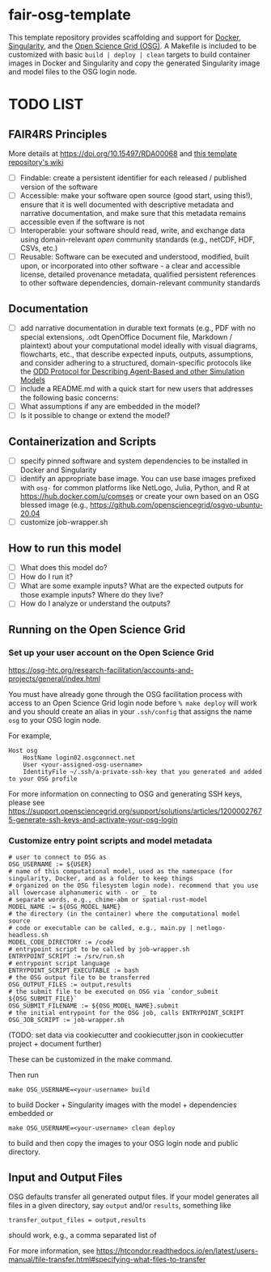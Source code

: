 # fair-osg-template

This template repository provides scaffolding and support for [Docker](https://docs.docker.com),
[Singularity](https://sylabs.io/singularity/), and the [Open Science Grid (OSG)](https://opensciencegrid.org/). A
Makefile is included to be customized with basic `build | deploy | clean` targets to build container images in Docker
and Singularity and copy the generated Singularity image and model files to the OSG login node.

# TODO LIST

## FAIR4RS Principles

More details at https://doi.org/10.15497/RDA00068 and [this template repository's wiki](https://github.com/comses-education/fair-osg-template/wiki/FAIR-Principles-for-Research-Software)

- [ ] Findable: create a persistent identifier for each released / published version of the software
- [ ] Accessible: make your software open source (good start, using this!), ensure that it is well documented with descriptive metadata and narrative documentation, and make sure that this metadata remains accessible even if the software is not
- [ ] Interoperable: your software should read, write, and exchange data using domain-relevant *open* community standards (e.g., netCDF, HDF, CSVs, etc.)
- [ ] Reusable: Software can be executed and understood, modified, built upon, or incorporated into other software - a clear and accessible license, detailed provenance metadata, qualified persistent references to other software dependencies, domain-relevant community standards

## Documentation

- [ ] add narrative documentation in durable text formats (e.g., PDF with no special extensions, .odt OpenOffice Document file, Markdown / plaintext) about your computational model ideally with visual diagrams, flowcharts, etc., that describe expected inputs, outputs, assumptions, and consider adhering to a structured, domain-specific protocols like the [ODD Protocol for Describing Agent-Based and other Simulation Models](https://www.jasss.org/23/2/7.html) 
- [ ] include a README.md with a quick start for new users that addresses the following basic concerns:
- [ ] What assumptions if any are embedded in the model?
- [ ] Is it possible to change or extend the model?

## Containerization and Scripts

- [ ] specify pinned software and system dependencies to be installed in Docker and Singularity
- [ ] identify an appropriate base image. You can use base images prefixed with `osg-` for common platforms
  like NetLogo, Julia, Python, and R at https://hub.docker.com/u/comses or create your own based on an OSG blessed
  image (e.g., https://github.com/opensciencegrid/osgvo-ubuntu-20.04
- [ ] customize job-wrapper.sh

## How to run this model

- [ ] What does this model do?
- [ ] How do I run it?
- [ ] What are some example inputs? What are the expected outputs for those example inputs? Where do they live?
- [ ] How do I analyze or understand the outputs?

## Running on the Open Science Grid

### Set up your user account on the Open Science Grid 

https://osg-htc.org/research-facilitation/accounts-and-projects/general/index.html

You must have already gone through the OSG facilitation process with access to an Open Science Grid login node before
`% make deploy` will work and you should create an alias in your `.ssh/config` that assigns the name `osg` to your OSG
login node.

For example,

```
Host osg
    HostName login02.osgconnect.net
    User <your-assigned-osg-username>
    IdentityFile ~/.ssh/a-private-ssh-key that you generated and added to your OSG profile
```

For more information on connecting to OSG and generating SSH keys, please see
https://support.opensciencegrid.org/support/solutions/articles/12000027675-generate-ssh-keys-and-activate-your-osg-login

### Customize entry point scripts and model metadata

```
# user to connect to OSG as
OSG_USERNAME := ${USER}
# name of this computational model, used as the namespace (for singularity, Docker, and as a folder to keep things
# organized on the OSG filesystem login node). recommend that you use all lowercase alphanumeric with - or _ to
# separate words, e.g., chime-abm or spatial-rust-model
MODEL_NAME := ${OSG_MODEL_NAME}
# the directory (in the container) where the computational model source
# code or executable can be called, e.g., main.py | netlogo-headless.sh
MODEL_CODE_DIRECTORY := /code
# entrypoint script to be called by job-wrapper.sh
ENTRYPOINT_SCRIPT := /srv/run.sh
# entrypoint script language
ENTRYPOINT_SCRIPT_EXECUTABLE := bash
# the OSG output file to be transferred
OSG_OUTPUT_FILES := output,results
# the submit file to be executed on OSG via `condor_submit ${OSG_SUBMIT_FILE}`
OSG_SUBMIT_FILENAME := ${OSG_MODEL_NAME}.submit
# the initial entrypoint for the OSG job, calls ENTRYPOINT_SCRIPT
OSG_JOB_SCRIPT := job-wrapper.sh
```

(TODO: set data via cookiecutter and cookiecutter.json in cookiecutter project + document further)

These can be customized in the make command.

Then run

`make OSG_USERNAME=<your-username> build`

to build Docker + Singularity images with the model + dependencies embedded or

`make OSG_USERNAME=<your-username> clean deploy`

to build and then copy the images to your OSG login node and public directory.

## Input and Output Files

OSG defaults transfer all generated output files. If your model generates all files in a given directory, say `output` and/or `results`, something like

`transfer_output_files = output,results`

should work, e.g., a comma separated list of 

For more information, see https://htcondor.readthedocs.io/en/latest/users-manual/file-transfer.html#specifying-what-files-to-transfer




